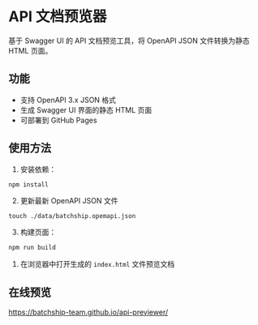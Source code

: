# API 文档预览器

基于 Swagger UI 的 API 文档预览工具，将 OpenAPI JSON 文件转换为静态 HTML 页面。

## 功能

- 支持 OpenAPI 3.x JSON 格式
- 生成 Swagger UI 界面的静态 HTML 页面
- 可部署到 GitHub Pages

## 使用方法

1. 安装依赖：
```bash
npm install
```

2. 更新最新 OpenAPI JSON 文件
```
touch ./data/batchship.opemapi.json
```

3. 构建页面：
```bash
npm run build
```

1. 在浏览器中打开生成的 `index.html` 文件预览文档

## 在线预览

https://batchship-team.github.io/api-previewer/